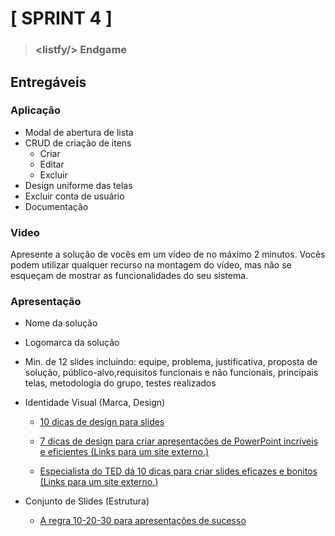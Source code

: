 # [ SPRINT 4 ]
> <h3>&ltlistfy/> Endgame</h3>

## Entregáveis

### Aplicação

- Modal de abertura de lista
- CRUD de criação de itens
  - Criar
  - Editar
  - Excluir
- Design uniforme das telas
- Excluir conta de usuário
- Documentação


### Video

Apresente a solução de vocês em um vídeo de no máximo 2 minutos. Vocês podem utilizar qualquer recurso na montagem do vídeo, mas não se esqueçam de mostrar as funcionalidades do seu sistema.

### Apresentação

 - Nome da solução

 - Logomarca da solução

 - Min. de 12 slides incluindo: equipe, problema, justificativa, proposta de solução, público-alvo,requisitos funcionais e não funcionais, principais telas, metodologia do grupo, testes realizados

- Identidade Visual (Marca, Design)
    - [10 dicas de design para slides](https://rockcontent.com/br/blog/design-para-slides/)

    - [7 dicas de design para criar apresentações de PowerPoint incríveis e eficientes (Links para um site externo.)](https://www.shutterstock.com/pt/blog/7-dicas-de-design-para-criar-apresentacoes-de-powerpoint-incriveis-e-eficientes)

    - [Especialista do TED dá 10 dicas para criar slides eficazes e bonitos (Links para um site externo.)](https://soap.com.br/blog/especialista-do-ted-da-10-dicas-para-criar-slides-eficazes-e-bonitos)

 

- Conjunto de Slides (Estrutura)
  - [A regra 10-20-30 para apresentações de sucesso](https://revistapegn.globo.com/Noticias/noticia/2014/07/regra-10-20-30-para-apresentacoes-de-sucesso.html)
